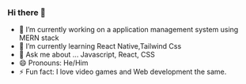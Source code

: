 ### Hi there 👋

<!--
**TheSevenn/theSevenn** is a ✨ _special_ ✨ repository because its `README.md` (this file) appears on your GitHub profile.

Here are some ideas to get you started:
-->
- 🔭 I’m currently working on a application management system using MERN stack
- 🌱 I’m currently learning React Native,Tailwind Css
- 💬 Ask me about ... Javascript, React, CSS
  <!-- - 📫 How to reach me: ...  -->
- 😄 Pronouns: He/Him
- ⚡ Fun fact: I love video games and Web development the same.

